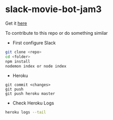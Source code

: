 
# slack-movie-bot-jam3

Get it [here](https://slack-movie-bot-jam3.herokuapp.com)


To contribute to this repo or do something similar
* First configure Slack
```bash
git clone <repo>
cd <folder>
npm install
nodemon index or node index
```
* Heroku
```
git commit <changes>
git push
git push heroku master
```
* Check Heroku Logs
```bash
heroku logs --tail
```